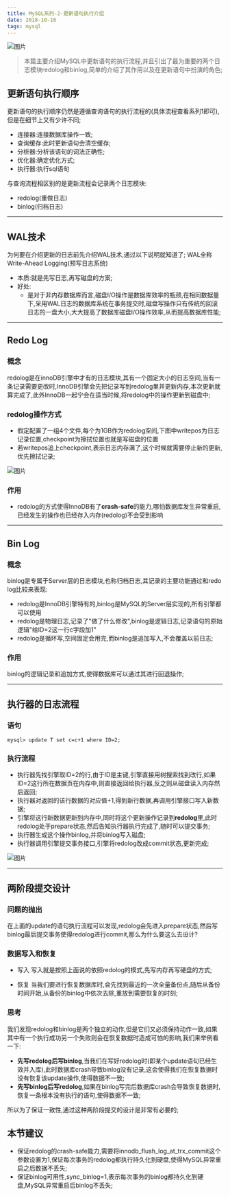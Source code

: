 ```yaml
---
title: MySQL系列-2-更新语句执行介绍
date: 2018-10-16
tags: mysql
---
```

![图片](http://pl5cg4rhb.bkt.clouddn.com/dubbo7page.png)
>本篇主要介绍MySQL中更新语句的执行流程,并且引出了最为重要的两个日志模块redolog和binlog,简单的介绍了其作用以及在更新语句中扮演的角色;

<!-- more -->
## 更新语句执行顺序
更新语句的执行顺序仍然是遵循查询语句的执行流程的(具体流程查看系列1即可),但是在细节上又有少许不同;
* 连接器:连接数据库操作一致;
* 查询缓存:此时更新语句会清空缓存;
* 分析器:分析该语句的词法正确性;
* 优化器:确定优化方式;
* 执行器:执行sql语句

与查询流程相区别的是更新流程会记录两个日志模块:
* redolog(重做日志)
* binlog(归档日志)

---
## WAL技术
为何要在介绍更新的日志前先介绍WAL技术,通过以下说明就知道了;
WAL全称Write-Ahead Logging(预写日志系统) 
* 本质:就是先写日志,再写磁盘的方案;
* 好处:
  * 是对于非内存数据库而言,磁盘I/O操作是数据库效率的瓶颈,在相同数据量下,采用WAL日志的数据库系统在事务提交时,磁盘写操作只有传统的回滚日志的一盘大小,大大提高了数据库磁盘I/O操作效率,从而提高数据库性能;

---
## Redo Log
### 概念
redolog是在innoDB引擎中才有的日志模块,其有一个固定大小的日志空间,当有一条记录需要更改时,InnoDB引擎会先把记录写到redolog里并更新内存,本次更新就算完成了,此外InnoDB一起宁会在适当时候,将redolog中的操作更新到磁盘中;

### redolog操作方式
* 假定配置了一组4个文件,每个为1GB作为redolog空间,下图中writepos为日志记录位置,checkpoint为擦拭位置也就是写磁盘的位置
* 若writepos追上checkpoint,表示日志内存满了,这个时候就需要停止新的更新,优先擦拭记录;

![图片](http://pl5cg4rhb.bkt.clouddn.com/mysql-2-1.png)

### 作用
* redolog的方式使得InnoDB有了**crash-safe**的能力,哪怕数据库发生异常重启,已经发生的操作也已经存入内存(redolog)不会受到影响

---
## Bin Log
### 概念
binlog是专属于Server层的日志模块,也称归档日志,其记录的主要功能通过和redo log比较来表现:
* redolog是InnoDB引擎特有的,binlog是MySQL的Server层实现的,所有引擎都可以使用
* redolog是物理日志,记录了"做了什么修改",binlog是逻辑日志,记录语句的原始逻辑"给ID=2这一行c字段加1"
* redolog是循环写,空间固定会用完,而binlog是追加写入,不会覆盖以前日志;

### 作用
binlog的逻辑记录和追加方式,使得数据库可以通过其进行回退操作;


---
## 执行器的日志流程
### 语句
```
mysql> update T set c=c+1 where ID=2;
```

### 执行流程
* 执行器先找引擎取ID=2的行,由于ID是主键,引擎直接用树搜索找到改行,如果ID=2这行所在数据页在内存中,则直接返回给执行器,反之则从磁盘读入内存然后返回;
* 执行器对返回的该行数据的对应值+1,得到新行数据,再调用引擎接口写入新数据;
* 引擎将这行新数据更新到内存中,同时将这个更新操作记录到**redolog**里,此时redolog处于prepare状态,然后告知执行器执行完成了,随时可以提交事务;
* 执行器生成这个操作binlog,并将binlog写入磁盘;
* 执行器调用引擎提交事务接口,引擎将redolog改成commit状态,更新完成;

![图片](http://pl5cg4rhb.bkt.clouddn.com/mysql-2-2.png)


---
## 两阶段提交设计
### 问题的抛出
在上面的update的语句执行流程可以发现,redolog会先进入prepare状态,然后写binlog最后提交事务使得redolog进行commit,那么为什么要这么去设计?
### 数据写入和恢复
* 写入
写入就是按照上面说的依照redolog的模式,先写内存再写硬盘的方式;

* 恢复
当我们要进行恢复数据库时,会先找到最近的一次全量备份点,随后从备份时间开始,从备份的binlog中依次去除,重放到需要恢复的时刻;

### 思考
我们发现redolog和binlog是两个独立的动作,但是它们又必须保持动作一致,如果其中有一个执行成功另一个失败则会在恢复数据时造成可怕的影响,我们来举例看一下:
* **先写redolog后写binlog**,当我们在写好redolog时(即某个update语句已经生效并入库),此时数据库crash导致binlog没有记录,这会使得我们在恢复数据时没有恢复该update操作,使得数据不一致;
* **先写binlog后写redolog**,如果在binlog写完后数据库crash会导致恢复数据时,恢复一条根本没有执行的语句,使得数据不一致;

所以为了保证一致性,通过这种两阶段提交的设计是非常有必要的;
## 本节建议
* 保证redolog的crash-safe能力,需要将innodb_flush_log_at_trx_commit这个参数设置为1,保证每次事务的redolog都执行持久化到硬盘,使得MySQL异常重启之后数据不丢失;
* 保证binlog可用性,sync_binlog=1,表示每次事务的binlog都持久化到硬盘,MySQL异常重启后binlog不丢失;



